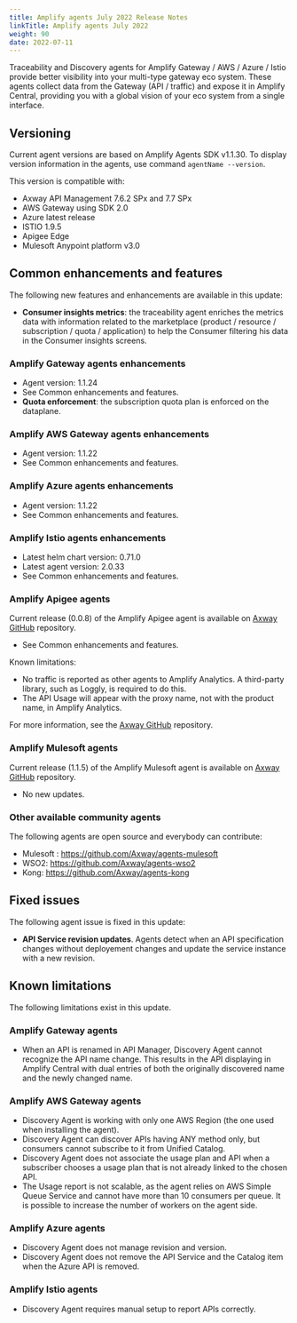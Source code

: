 ```yaml
---
title: Amplify agents July 2022 Release Notes
linkTitle: Amplify agents July 2022
weight: 90
date: 2022-07-11
---
```


Traceability and Discovery agents for Amplify Gateway / AWS / Azure / Istio provide better visibility into your multi-type gateway eco system. These agents collect data from the Gateway (API / traffic) and expose it in Amplify Central, providing you with a global vision of your eco system from a single interface.

## Versioning

Current agent versions are based on Amplify Agents SDK v1.1.30.
To display version information in the agents, use command `agentName --version`.

This version is compatible with:

* Axway API Management 7.6.2 SPx and 7.7 SPx
* AWS Gateway using SDK 2.0
* Azure latest release
* ISTIO 1.9.5
* Apigee Edge
* Mulesoft Anypoint platform v3.0

## Common enhancements and features

The following new features and enhancements are available in this update:

* **Consumer insights metrics**: the traceability agent enriches the metrics data with information related to the marketplace (product / resource / subscription / quota / application) to help the Consumer filtering his data in the Consumer insights screens.

### Amplify Gateway agents enhancements

* Agent version: 1.1.24
* See Common enhancements and features.
* **Quota enforcement**: the subscription quota plan is enforced on the dataplane. 

### Amplify AWS Gateway agents enhancements

* Agent version: 1.1.22
* See Common enhancements and features.

### Amplify Azure agents enhancements

* Agent version: 1.1.22
* See Common enhancements and features.

### Amplify Istio agents enhancements

* Latest helm chart version: 0.71.0
* Latest agent version: 2.0.33
* See Common enhancements and features.

### Amplify Apigee agents

Current release (0.0.8) of the Amplify Apigee agent is available on [Axway GitHub](https://github.com/Axway/agents-apigee) repository.

* See Common enhancements and features.

Known limitations:

* No traffic is reported as other agents to Amplify Analytics. A third-party library, such as Loggly, is required to do this.
* The API Usage will appear with the proxy name, not with the product name, in Amplify Analytics.

For more information, see the [Axway GitHub](https://github.com/Axway/agents-apigee) repository.

### Amplify Mulesoft agents

Current release (1.1.5) of the Amplify Mulesoft agent is available on [Axway GitHub](https://github.com/Axway/agents-mulesoft) repository.

* No new updates.

### Other available community agents

The following agents are open source and everybody can contribute:

* Mulesoft : <https://github.com/Axway/agents-mulesoft>
* WSO2: <https://github.com/Axway/agents-wso2>
* Kong: <https://github.com/Axway/agents-kong>

## Fixed issues

The following agent issue is fixed in this update:

* **API Service revision updates**. Agents detect when an API specification changes without deployement changes and update the service instance with a new revision.

## Known limitations

The following limitations exist in this update.

### Amplify Gateway agents

* When an API is renamed in API Manager, Discovery Agent cannot recognize the API name change. This results in the API displaying in Amplify Central with dual entries of both the originally discovered name and the newly changed name.

### Amplify AWS Gateway agents

* Discovery Agent is working with only one AWS Region (the one used when installing the agent).
* Discovery Agent can discover APIs having ANY method only, but consumers cannot subscribe to it from Unified Catalog.
* Discovery Agent does not associate the usage plan and API when a subscriber chooses a usage plan that is not already linked to the chosen API.
* The Usage report is not scalable, as the agent relies on AWS Simple Queue Service and cannot have more than 10 consumers per queue. It is possible to increase the number of workers on the agent side.

### Amplify Azure agents

* Discovery Agent does not manage revision and version.
* Discovery Agent does not remove the API Service and the Catalog item when the Azure API is removed.

### Amplify Istio agents

* Discovery Agent requires manual setup to report APIs correctly.
